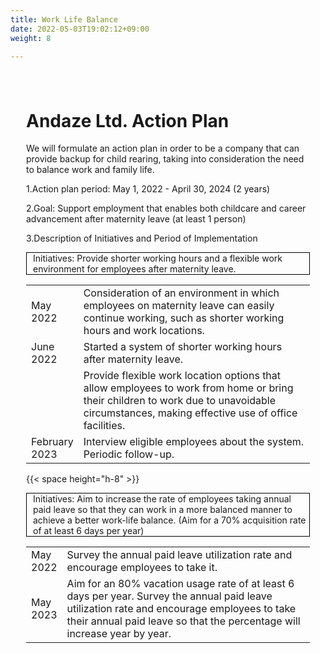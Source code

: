 ```yaml
---
title: Work Life Balance
date: 2022-05-03T19:02:12+09:00
weight: 8

---
```

<div amp-fx="fade-in" data-duration="500ms" class='container' style="padding: 25px">
<h1 class="inline">Andaze Ltd. Action Plan</h1>

<p class="mt-16">We will formulate an action plan in order to be a company that can provide backup for child rearing, taking into consideration the need to balance work and family life. </p>

1.Action plan period: May 1, 2022 - April 30, 2024 (2 years)

2.Goal: Support employment that enables both childcare and career advancement after maternity leave (at least 1 person)

3.Description of Initiatives and Period of Implementation

<p style="border: 1px solid black; padding-left: 10px">Initiatives: Provide shorter working hours and a flexible work environment for employees after maternity leave. </p>

<table>
<tr>
  <td width="10%">May 2022</td>
  <td width="90%">Consideration of an environment in which employees on maternity leave can easily continue working, such as shorter working hours and work locations. </td>
</tr>
<tr>
  <td width="10%">June 2022</td>
  <td width="90%">Started a system of shorter working hours after maternity leave.</td>
</tr>
<tr>
  <td width="10%"></td>
  <td width="90%">Provide flexible work location options that allow employees to work from home or bring their children to work due to unavoidable circumstances, making effective use of office facilities.</td>
</tr>
<tr>
  <td width="10%">February 2023　</td>
  <td width="90%">Interview eligible employees about the system. Periodic follow-up. </td>
</tr>
</table>

{{< space height="h-8" >}}

<p style="border: 1px solid black; padding-left: 10px">Initiatives: Aim to increase the rate of employees taking annual paid leave so that they can work in a more balanced manner to achieve a better work-life balance. (Aim for a 70% acquisition rate of at least 6 days per year) </p>

<table>
<tr>
  <td width="10%">May 2022</td>
  <td width="90%">Survey the annual paid leave utilization rate and encourage employees to take it. </td>
</tr>
<tr>
  <td width="10%">May 2023</td>
  <td width="90%">Aim for an 80% vacation usage rate of at least 6 days per year. Survey the annual paid leave utilization rate and encourage employees to take their annual paid leave so that the percentage will increase year by year. </td>
</tr>
</table>
</div>